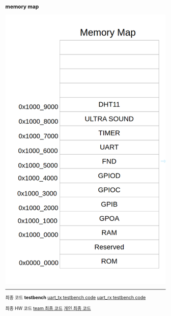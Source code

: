 ### memory map
![](mem_map.png)

---
최종 코드
**testbench**
[uart_tx testbench code](3.uart_fifo/tb_uart_tx_fifo.sv)
[uart_rx testbench code](3.uart_fifo/tb_uart_rx_fifo.sv)

최종 HW 코드
[team 최종 코드](5.merge/)
[개인 최종 코드](4.addapp/)
